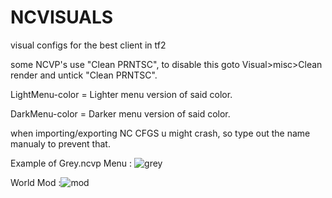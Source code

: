 # NCVISUALS
visual configs for the best client in tf2

some NCVP's use "Clean PRNTSC", to disable this goto Visual>misc>Clean render and untick "Clean PRNTSC".

LightMenu-color = Lighter menu version of said color.

DarkMenu-color = Darker menu version of said color.

when importing/exporting NC CFGS u might crash, so type out the name manualy to prevent that.

Example of Grey.ncvp 
Menu : ![grey](https://github.com/PuwOwO/NCVISUALS/assets/106793375/fb91ce51-68cb-47d1-8be0-092a84fb6cce)

World Mod :![mod](https://github.com/PuwOwO/NCVISUALS/assets/106793375/e3fcb7fa-0dac-45e2-97c6-87b3e0d73567)


